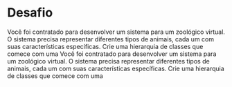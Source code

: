 # Desafio

Você foi contratado para desenvolver um sistema para um zoológico virtual. O sistema precisa representar diferentes
tipos de animais, cada um com suas características específicas. Crie uma hierarquia de classes que comece com uma Você
foi contratado para desenvolver um sistema para um zoológico virtual. O sistema precisa representar diferentes tipos de
animais, cada um com suas características específicas. Crie uma hierarquia de classes que comece com uma 